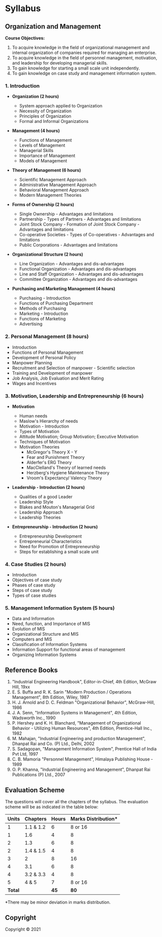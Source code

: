 # Syllabus

## Organization and Management

**Course Objectives:**

1. To acquire knowledge in the field of organizational management and internal organization of companies required for managing an enterprise.
2. To acquire knowledge in the field of personnel management, motivation, and leadership for developing managerial skills.
3. To gain knowledge for starting a small scale unit independently.
4. To gain knowledge on case study and management information system.

### 1. Introduction

* **Organization (2 hours)**
    * System approach applied to Organization
    * Necessity of Organization
    * Principles of Organization
    * Formal and Informal Organizations

* **Management (4 hours)**
    * Functions of Management
    * Levels of Management
    * Managerial Skills
    * Importance of Management
    * Models of Management

* **Theory of Management (6 hours)**
    * Scientific Management Approach
    * Administrative Management Approach
    * Behavioral Management Approach
    * Modern Management Theories

* **Forms of Ownership (2 hours)**
    * Single Ownership - Advantages and limitations
    * Partnership - Types of Partners - Advantages and limitations
    * Joint Stock Company - Formation of Joint Stock Company - Advantages and limitations
    * Co-operative Societies - Types of Co-operatives - Advantages and limitations
    * Public Corporations - Advantages and limitations

* **Organizational Structure (2 hours)**
    * Line Organization - Advantages and dis-advantages
    * Functional Organization - Advantages and dis-advantages
    * Line and Staff Organization - Advantages and dis-advantages
    * Committee Organization - Advantages and dis-advantages

* **Purchasing and Marketing Management (4 hours)**
    * Purchasing - Introduction
    * Functions of Purchasing Department
    * Methods of Purchasing
    * Marketing - Introduction
    * Functions of Marketing
    * Advertising


### 2. Personal Management (8 hours)

* Introduction
* Functions of Personal Management
* Development of Personal Policy
* Manpower Planning
* Recruitment and Selection of manpower - Scientific selection
* Training and Development of manpower
* Job Analysis, Job Evaluation and Merit Rating
* Wages and Incentives


### 3. Motivation, Leadership and Entrepreneurship (6 hours)

* **Motivation**
    * Human needs
    * Maslow's Hierarchy of needs
    * Motivation - Introduction
    * Types of Motivation
    * Attitude Motivation; Group Motivation; Executive Motivation
    * Techniques of Motivation
    * Motivation Theories
        * McGregor's Theory X - Y
        * Fear and Punishment Theory
        * Alderfer's ERG Theory
        * MacClelland's Theory of learned needs
        * Herzberg's Hygiene Maintenance Theory
        * Vroom's Expectancy/ Valency Theory

* **Leadership - Introduction (2 hours)**
    * Qualities of a good Leader
    * Leadership Style
    * Blakes and Mouton's Managerial Grid
    * Leadership Approach
    * Leadership Theories

* **Entrepreneurship - Introduction (2 hours)**
    * Entrepreneurship Development
    * Entrepreneurial Characteristics
    * Need for Promotion of Entrepreneurship
    * Steps for establishing a small scale unit


### 4. Case Studies (2 hours)

* Introduction
* Objectives of case study
* Phases of case study
* Steps of case study
* Types of case studies


### 5. Management Information System (5 hours)

* Data and Information
* Need, function, and Importance of MIS
* Evolution of MIS
* Organizational Structure and MIS
* Computers and MIS
* Classification of Information Systems
* Information Support for functional areas of management
* Organizing Information Systems


## Reference Books

1. "Industrial Engineering Handbook", Editor-in-Chief, 4th Edition, McGraw Hill, 19xx
2. E. S. Buffa and R. K. Sarin "Modern Production / Operations Management", 8th Edition, Wiley, 1987
3. H. J. Arnold and D. C. Feldman "Organizational Behavior", McGraw-Hill, 1986
4. J. A. Senn, "Information Systems in Management", 4th Edition, Wadsworth Inc., 1990
5. P. Hershey and K. H. Blanchard, "Management of Organizational Behavior - Utilizing Human Resources", 4th Edition, Prentice-Hall Inc., 1982
6. M. Mahajan, "Industrial Engineering and production Management", Dhanpat Rai and Co. (P) Ltd., Delhi, 2002
7. S. Sadagopan, "Management Information System", Prentice Hall of India Pvt Ltd, 1997
8. C. B. Mamoria "Personnel Management", Himalaya Publishing House - 1989
9. O. P. Khanna, "Industrial Engineering and Management", Dhanpat Rai Publications (P) Ltd., 2007

## Evaluation Scheme

The questions will cover all the chapters of the syllabus. The evaluation scheme will be as indicated in the table below:

| Units | Chapters | Hours | Marks Distribution* |
|---|---|---|---|
| 1 | 1.1 & 1.2 | 6 | 8 or 16 |
| 1 | 1.6 | 4 | 8 |
| 2 | 1.3 | 6 | 8 |
| 2 | 1.4 & 1.5 | 4 | 8 |
| 3 | 2 | 8 | 16 |
| 4 | 3.1 | 6 | 8 |
| 4 | 3.2 & 3.3 | 4 | 8 |
| 5 | 4 & 5 | 7 | 8 or 16 |
| **Total** |  | **45** | **80** |

\*There may be minor deviation in marks distribution.

## Copyright

Copyright &copy; 2021 
